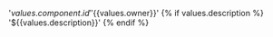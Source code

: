 '${{values.component.id}}'
'${{values.owner}}'
{% if values.description %}
'${{values.description}}'
{% endif %}
